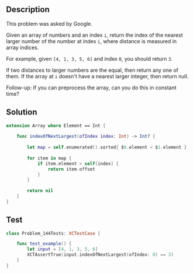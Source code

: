 ## Description

This problem was asked by Google.

Given an array of numbers and an index `i`, return the index of the nearest larger number of the number at index `i`, where distance is measured in array indices.

For example, given `[4, 1, 3, 5, 6]` and index `0`, you should return `3`.

If two distances to larger numbers are the equal, then return any one of them. If the array at `i` doesn't have a nearest larger integer, then return null.

Follow-up: If you can preprocess the array, can you do this in constant time?

## Solution

```swift
extension Array where Element == Int {
    
    func indexOfNextLargest(ofIndex index: Int) -> Int? {
        
        let map = self.enumerated().sorted{ $0.element < $1.element }
        
        for item in map {
            if item.element > self[index] {
                return item.offset
            }
        }
        
        return nil
    }
}
```

## Test

```swift
class Problem_144Tests: XCTestCase {

    func test_example() {
        let input = [4, 1, 3, 5, 6]
        XCTAssertTrue(input.indexOfNextLargest(ofIndex: 0) == 3)
    }
}
```